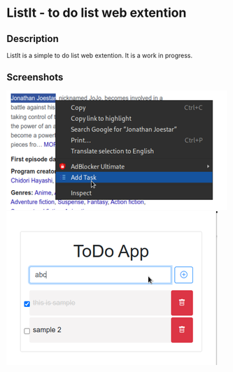 # ListIt - to do list web extention

## Description

ListIt is a simple to do list web extention. It is a work in progress.

## Screenshots

![menu options](screenshots/menu-option.png)
![popup](screenshots/popup.png)
